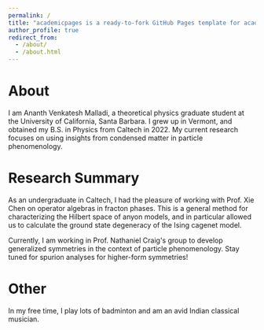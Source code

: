 ```yaml
---
permalink: /
title: "academicpages is a ready-to-fork GitHub Pages template for academic personal websites"
author_profile: true
redirect_from: 
  - /about/
  - /about.html
---
```

About
=======

I am Ananth Venkatesh Malladi, a theoretical physics graduate student at the University of California, Santa Barbara. I grew up in Vermont, and obtained my B.S. in Physics from Caltech in 2022. My current research focuses on using insights from condensed matter in particle phenomenology.

Research Summary
===========
As an undergraduate in Caltech, I had the pleasure of working with Prof. Xie Chen on operator algebras in fracton phases. This is a general method for characterizing the Hilbert space of anyon models, and in particular allowed us to calculate the ground state degeneracy of the Ising cagenet model. 

Currently, I am working in Prof. Nathaniel Craig's group to develop generalized symmetries in the context of particle phenomenology. Stay tuned for spurion analyses for higher-form symmetries!

Other
=============
In my free time, I play lots of badminton and am an avid Indian classical musician. 
